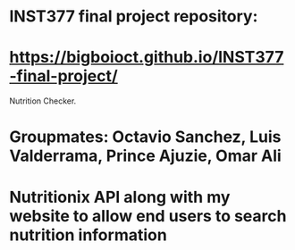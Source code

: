 # INST377 final project repository:
# https://bigboioct.github.io/INST377-final-project/

Nutrition Checker. 

# Groupmates: Octavio Sanchez, Luis Valderrama, Prince Ajuzie, Omar Ali
# Nutritionix API along with my website to allow end users to search nutrition information
